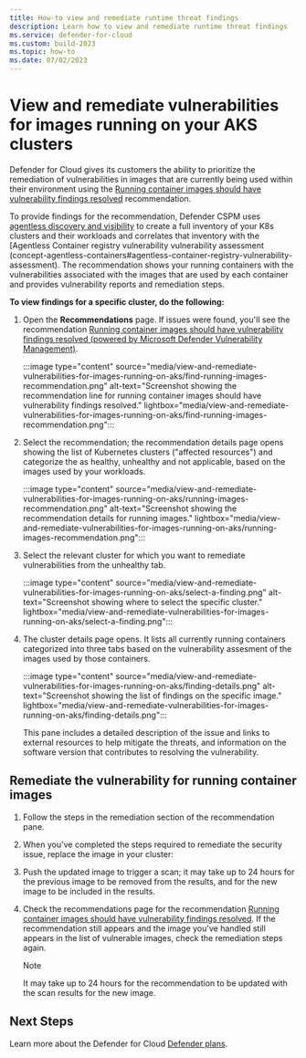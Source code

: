 ```yaml
---
title: How-to view and remediate runtime threat findings 
description: Learn how to view and remediate runtime threat findings
ms.service: defender-for-cloud
ms.custom: build-2023
ms.topic: how-to
ms.date: 07/02/2023
---
```


# View and remediate vulnerabilities for images running on your AKS clusters

Defender for Cloud gives its customers the ability to prioritize the remediation of vulnerabilities in images that are currently being used within their environment using the [Running container images should have vulnerability findings resolved](https://portal.azure.com/#view/Microsoft_Azure_Security_CloudNativeCompute/KubernetesRuntimeVisibilityRecommendationDetailsBlade/assessmentKey/41503391-efa5-47ee-9282-4eff6131462ce) recommendation.

To provide findings for the recommendation, Defender CSPM uses [agentless discovery and visibility](concept-agentless-containers.md#agentless-discovery-and-visibility-within-kubernetes-components) to create a full inventory of your K8s clusters and their workloads and correlates that inventory with the [Agentless Container registry vulnerability vulnerability assessment (concept-agentless-containers#agentless-container-registry-vulnerability-assessment). The recommendation shows your running containers with the vulnerabilities associated with the images that are used by each container and provides vulnerability reports and remediation steps. 

**To view findings for a specific cluster, do the following:**  

1. Open the **Recommendations** page. If issues were found, you'll see the recommendation [Running container images should have vulnerability findings resolved (powered by Microsoft Defender Vulnerability Management)](https://portal.azure.com/#blade/Microsoft_Azure_Security/RecommendationsBlade/assessmentKey/c609cf0f-71ab-41e9-a3c6-9a1f7fe1b8d5). 

    :::image type="content" source="media/view-and-remediate-vulnerabilities-for-images-running-on-aks/find-running-images-recommendation.png" alt-text="Screenshot showing the recommendation line for running container images should have vulnerability findings resolved." lightbox="media/view-and-remediate-vulnerabilities-for-images-running-on-aks/find-running-images-recommendation.png"::: 

1. Select the recommendation; the recommendation details page opens showing the list of Kubernetes clusters  ("affected resources") and categorize the as healthy, unhealthy and not applicable, based on the images used by your workloads. 

    :::image type="content" source="media/view-and-remediate-vulnerabilities-for-images-running-on-aks/running-images-recommendation.png" alt-text="Screenshot showing the recommendation details for running images." lightbox="media/view-and-remediate-vulnerabilities-for-images-running-on-aks/running-images-recommendation.png":::

1. Select the relevant cluster for which you want to remediate vulnerabilities from the unhealthy tab.

    :::image type="content" source="media/view-and-remediate-vulnerabilities-for-images-running-on-aks/select-a-finding.png" alt-text="Screenshot showing where to select the specific cluster." lightbox="media/view-and-remediate-vulnerabilities-for-images-running-on-aks/select-a-finding.png":::

 1. The cluster details page opens. It lists all currently running containers categorized into three tabs based on the vulnerability assesment of the images used by those containers.

    :::image type="content" source="media/view-and-remediate-vulnerabilities-for-images-running-on-aks/finding-details.png" alt-text="Screenshot showing the list of findings on the specific image." lightbox="media/view-and-remediate-vulnerabilities-for-images-running-on-aks/finding-details.png":::


    This pane includes a detailed description of the issue and links to external resources to help mitigate the threats, and information on the software version that contributes to resolving the vulnerability.  

## Remediate the vulnerability for running container images

1. Follow the steps in the remediation section of the recommendation pane. 
1. When you've completed the steps required to remediate the security issue, replace the image in your cluster: 
1. Push the updated image to trigger a scan; it may take up to 24 hours for the previous image to be removed from the results, and for the new image to be included in the results.
1. Check the recommendations page for the recommendation [Running container images should have vulnerability findings resolved](https://portal.azure.com/#view/Microsoft_Azure_Security_CloudNativeCompute/KubernetesRuntimeVisibilityRecommendationDetailsBlade/assessmentKey/41503391-efa5-47ee-9282-4eff6131462c). 
    If the recommendation still appears and the image you've handled still appears in the list of vulnerable images, check the remediation steps again. 

    > [!NOTE]
    > It may take up to 24 hours for the recommendation to be updated with the scan results for the new image. 


## Next Steps 

 Learn more about the Defender for Cloud [Defender plans](defender-for-cloud-introduction.md#protect-cloud-workloads).